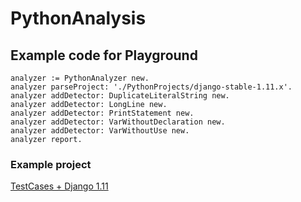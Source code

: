 # PythonAnalysis

## Example code for Playground

```smalltalk
analyzer := PythonAnalyzer new.
analyzer parseProject: './PythonProjects/django-stable-1.11.x'.
analyzer addDetector: DuplicateLiteralString new.
analyzer addDetector: LongLine new.
analyzer addDetector: PrintStatement new.
analyzer addDetector: VarWithoutDeclaration new.
analyzer addDetector: VarWithoutUse new.
analyzer report.
```
### Example project

[TestCases + Django 1.11](https://drive.google.com/uc?id=1LurCXJ8E16H_85fGc8d2wtKMocr4Vm2f&export=download)
